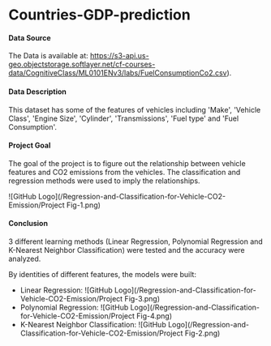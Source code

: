 # Countries-GDP-prediction

#### Data Source
The Data is available at: https://s3-api.us-geo.objectstorage.softlayer.net/cf-courses-data/CognitiveClass/ML0101ENv3/labs/FuelConsumptionCo2.csv).

#### Data Description
This dataset has some of the features of vehicles including 'Make', 'Vehicle Class', 'Engine Size', 'Cylinder', 'Transmissions', 'Fuel type' and 'Fuel Consumption'.  

#### Project Goal
The goal of the project is to figure out the relationship between vehicle features and CO2 emissions from the vehicles. The classification and regression methods were used to imply the relationships.

![GitHub Logo](/Regression-and-Classification-for-Vehicle-CO2-Emission/Project Fig-1.png)

#### Conclusion 
3 different learning methods (Linear Regression, Polynomial Regression and K-Nearest Neighbor Classification) were tested and the accuracy were analyzed.

By identities of different features, the models were built:

* Linear Regression:
![GitHub Logo](/Regression-and-Classification-for-Vehicle-CO2-Emission/Project Fig-3.png)
* Polynomial Regression:
![GitHub Logo](/Regression-and-Classification-for-Vehicle-CO2-Emission/Project Fig-4.png)
* K-Nearest Neighbor Classification:
![GitHub Logo](/Regression-and-Classification-for-Vehicle-CO2-Emission/Project Fig-2.png)
